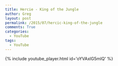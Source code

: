 ```yaml
---
title: Hercie - King of the Jungle
author: Greg
layout: post
permalink: /2015/07/hercic-king-of-the-jungle
comments: True
categories:
  - YouTube
tags:
  - YouTube
---
```


{% include youtube_player.html id='oYVAxlG5mIQ' %}
